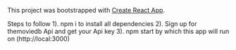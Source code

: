 This project was bootstrapped with [Create React App](https://github.com/facebook/create-react-app).

Steps to follow
1). npm i to install all dependencies
2). Sign up for themoviedb Api and get your Api key
3). npm start by which this app will run on (http://local:3000)

